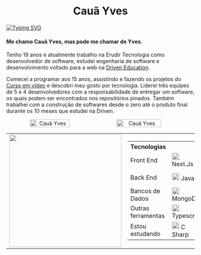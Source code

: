 <h1 align="center">Cauã Yves</h1>

[![Typing SVG](https://readme-typing-svg.herokuapp.com/?color=4169E1&size=35&center=true&vCenter=true&width=1000&lines=HELLO,+My+name+is+Cauã+Yves;I'm+19+years+old;I'm+from+Brazil;Be+Welcome!+:%29)](https://git.io/typing-svg) 

<div>
   <h4>Me chamo Cauã Yves, mas pode me chamar de Yves.</h4>
   <p>Tenho 19 anos e atualmente trabalho na Erudir Tecnologia como desenvolvedor de software, estudei engenharia de software e desenvolvimento voltado para a web na <a href="https://www.driven.com.br" target="rel">Driven Education</a>.</p>
   <p>Comecei a programar aos 15 anos, assistindo e fazendo os projetos do <a href="https://www.cursoemvideo.com/">Curso em vídeo</a> e descobri meu gosto por tecnologia. Liderei três equipes de 5 e 4 desenvolvedores com a responsabilidade de entregar um software, os quais podem ser encontrados nos repositórios pinados. Também trabalhei com a construção de softwares desde o zero até o produto final durante os 10 meses que estudei na Driven.</p>
</div>

<div align="center">
   <div style="display: flex; align-items: center;">
      <img height="auto" width="46%" src="https://github-readme-stats.vercel.app/api?username=CauaYves&show_icons=true&theme=algolia&include_all_commits=true&count_private=true" alt="Cauã Yves"/>  
      
   <img height="auto" width="48.7%" src="https://github-readme-streak-stats.herokuapp.com/?user=CauaYves&theme=algolia" alt="Cauã Yves" />
   </div>
</div>

<div align="center">
<table>
    <tr>
        <td>
            <img width="300" src="https://github-readme-stats.vercel.app/api/top-langs/?username=CauaYves&layout=pie&theme=algolia" />
        </td>
        <td>
             <table>
          <tr>
            <th>Tecnologias</th>
          </tr>
          <tr>
            <td>Front End</td>
            <td><img src="https://cdn.jsdelivr.net/gh/devicons/devicon@latest/icons/nextjs/nextjs-original.svg" height="20px"/> Next.Js</td>
            <td><img src="https://cdn.jsdelivr.net/gh/devicons/devicon/icons/css3/css3-original.svg" height="20px" /> CSS3</td>
            <td><img src="https://cdn.jsdelivr.net/gh/devicons/devicon/icons/react/react-original.svg" height="20px" /> React</td>
            <td><img src="https://cdn.jsdelivr.net/gh/devicons/devicon/icons/html5/html5-original.svg" height="20px" /> HTML</td>
            <td><img src="https://cdn.jsdelivr.net/gh/devicons/devicon/icons/javascript/javascript-original.svg" height="20px" /> Javascript</td>
          </tr>
          <tr>
            <td>Back End</td>
            <td><img src="https://cdn.jsdelivr.net/gh/devicons/devicon@latest/icons/java/java-original.svg" height="20px"/> Java</td>
            <td><img src="https://cdn.jsdelivr.net/gh/devicons/devicon/icons/express/express-original.svg" height="20px" /> Express</td>
            <td><img src="https://cdn.jsdelivr.net/gh/devicons/devicon@latest/icons/nestjs/nestjs-original.svg" height="20px"/> Nest.js</td>
            <td><img src="https://cdn.jsdelivr.net/gh/devicons/devicon/icons/jest/jest-plain.svg" height="20px" /> Jest</td>
            <td><img src="https://cdn.jsdelivr.net/gh/devicons/devicon/icons/nodejs/nodejs-original.svg" height="20px" /> NodeJs</td>
          </tr>
          <tr>
            <td>Bancos de<br> Dados</td>
            <td><img src="https://cdn.jsdelivr.net/gh/devicons/devicon/icons/mongodb/mongodb-original.svg" height="20px"/> MongoDB</td>
            <td><img src="https://cdn.jsdelivr.net/gh/devicons/devicon/icons/postgresql/postgresql-original.svg" height="20px"/> PostgreSQL</td>
            <td><img src="https://cdn.jsdelivr.net/gh/devicons/devicon/icons/redis/redis-original.svg" height="20px" /> Redis</td>
          </tr>
          <tr>
            <td>Outras <br>ferramentas</td>
            <td><img src="https://cdn.jsdelivr.net/gh/devicons/devicon/icons/typescript/typescript-original.svg" height="20px" /> Typescript</td>
            <td><img src="https://github.com/CauaYves/CauaYves/assets/108950428/6737ce11-303c-4a09-965b-789f3695b136" height="20px"/> Prisma</td>
          </tr>
          <tr>
             <td>Estou estudando</td>
             <td><img src="https://github.com/CauaYves/CauaYves/assets/108950428/47af6f6c-e3b9-4a34-8858-99d63c6fd411" height="20px"/> C Sharp</td>
          </tr>
        </table>
        </td>
    </tr>
</table>
   
</div>
